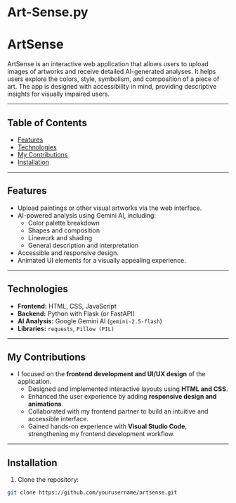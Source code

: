 # Art-Sense.py
# ArtSense

ArtSense is an interactive web application that allows users to upload images of artworks and receive detailed AI-generated analyses. It helps users explore the colors, style, symbolism, and composition of a piece of art. The app is designed with accessibility in mind, providing descriptive insights for visually impaired users.

---

## Table of Contents

- [Features](#features)  
- [Technologies](#technologies)
- [My Contributions](#myContributions)
- [Installation](#installation)  


---

## Features

- Upload paintings or other visual artworks via the web interface.  
- AI-powered analysis using Gemini AI, including:  
  - Color palette breakdown  
  - Shapes and composition  
  - Linework and shading  
  - General description and interpretation  
- Accessible and responsive design.  
- Animated UI elements for a visually appealing experience.  

---

## Technologies

- **Frontend:** HTML, CSS, JavaScript  
- **Backend:** Python with Flask (or FastAPI)  
- **AI Analysis:** Google Gemini AI (`gemini-2.5-flash`)  
- **Libraries:** `requests`, `Pillow (PIL)`  

---

## My Contributions

- I focused on the **frontend development and UI/UX design** of the application.  
  - Designed and implemented interactive layouts using **HTML and CSS**.  
  - Enhanced the user experience by adding **responsive design and animations**.  
  - Collaborated with my frontend partner to build an intuitive and accessible interface.  
  - Gained hands-on experience with **Visual Studio Code**, strengthening my frontend development workflow.  


---

## Installation

1. Clone the repository:

```bash
git clone https://github.com/yourusername/artsense.git

